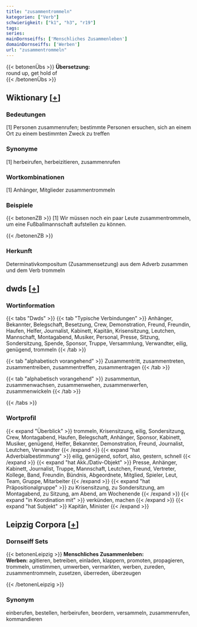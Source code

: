 ```yaml
---
title: "zusammentrommeln"
kategorien: ["Verb"]
schwierigkeit: ["k1", "h3", "r19"]
tags:
series:
mainDornseiffs: ['Menschliches Zusammenleben']
domainDornseiffs: ['Werben']
url: "zusammentrommeln"
---
```


{{< betonenÜbs >}}
**Übersetzung:**  
round up, get hold of  
{{< /betonenÜbs >}}

## Wiktionary [[+](https://de.wiktionary.org/wiki/zusammentrommeln)]

### Bedeutungen
[1] Personen zusammenrufen; bestimmte Personen ersuchen, sich an einem Ort zu einem bestimmten Zweck zu treffen  

### Synonyme
[1] herbeirufen, herbeizitieren, zusammenrufen  

### Wortkombinationen
[1] Anhänger, Mitglieder zusammentrommeln  

### Beispiele
{{< betonenZB >}}
[1] Wir müssen noch ein paar Leute zusammentrommeln, um eine Fußballmannschaft aufstellen zu können.  

{{< /betonenZB >}}
### Herkunft
Determinativkompositum (Zusammensetzung) aus dem Adverb zusammen und dem Verb trommeln  



## dwds [[+](https://www.dwds.de/wb/zusammentrommeln)]

### Wortinformation
{{< tabs "Dwds" >}}
{{< tab "Typische Verbindungen" >}}
Anhänger, Bekannter, Belegschaft, Besetzung, Crew, Demonstration, Freund, Freundin, Haufen, Helfer, Journalist, Kabinett, Kapitän, Krisensitzung, Leutchen, Mannschaft, Montagabend, Musiker, Personal, Presse, Sitzung, Sondersitzung, Spende, Sponsor, Truppe, Versammlung, Verwandter, eilig, genügend, trommeln
{{< /tab >}}

{{< tab "alphabetisch vorangehend" >}}
Zusammentritt, zusammentreten, zusammentreiben, zusammentreffen, zusammentragen
{{< /tab >}}

{{< tab "alphabetisch vorangehend" >}}
zusammentun, zusammenwachsen, zusammenwehen, zusammenwerfen, zusammenwickeln
{{< /tab >}}

{{< /tabs >}}

### Wortprofil
{{< expand "Überblick" >}} trommeln, Krisensitzung, eilig, Sondersitzung, Crew, Montagabend, Haufen, Belegschaft, Anhänger, Sponsor, Kabinett, Musiker, genügend, Helfer, Bekannter, Demonstration, Freund, Journalist, Leutchen, Verwandter {{< /expand >}}
{{< expand "hat Adverbialbestimmung" >}} eilig, genügend, sofort, also, gestern, schnell {{< /expand >}}
{{< expand "hat Akk./Dativ-Objekt" >}} Presse, Anhänger, Kabinett, Journalist, Truppe, Mannschaft, Leutchen, Freund, Vertreter, Kollege, Band, Freundin, Bündnis, Abgeordnete, Mitglied, Spieler, Leut, Team, Gruppe, Mitarbeiter {{< /expand >}}
{{< expand "hat Präpositionalgruppe" >}} zu Krisensitzung, zu Sondersitzung, am Montagabend, zu Sitzung, am Abend, am Wochenende {{< /expand >}}
{{< expand "in Koordination mit" >}} verkünden, machen {{< /expand >}}
{{< expand "hat Subjekt" >}} Kapitän, Minister {{< /expand >}}

## Leipzig Corpora [[+](https://corpora.uni-leipzig.de/en/res?word=zusammentrommeln&corpusId=deu_newscrawl-public_2018)]

### Dornseiff Sets
{{< betonenLeipzig >}}
**Menschliches Zusammenleben:**  
**Werben:** agitieren, betreiben, einladen, klappern, promoten, propagieren, trommeln, umstimmen, umwerben, vermarkten, werben, zureden, zusammentrommeln, zusetzen, überreden, überzeugen  

{{< /betonenLeipzig >}}

### Synonym
einberufen, bestellen, herbeirufen, beordern, versammeln, zusammenrufen, kommandieren

